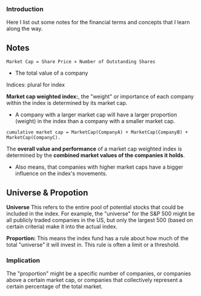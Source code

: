 ### Introduction
Here I list out some notes for the financial terms and concepts that I learn along the way.


## Notes
```
Market Cap = Share Price × Number of Outstanding Shares
```
- The total value of a company

Indices: plural for index


**Market cap weighted index:**, the "weight" or importance of each company within the index is determined by its market cap.
- A company with a larger market cap will have a larger proportion (weight) in the index than a company with a smaller market cap.

```
cumulative market cap = MarketCap(CompanyA) + MarketCap(CompanyB) + MarketCap(CompanyC).
```


The **overall value and performance** of a market cap weighted index is determined by the **combined market values of the companies it holds**. 
- Also means, that companies with higher market caps have a bigger influence on the index's movements.


## Universe & Propotion

**Universe** This refers to the entire pool of potential stocks that could be included in the index. For example, the "universe" for the S&P 500 might be all publicly traded companies in the US, but only the largest 500 (based on certain criteria) make it into the actual index.

**Proportion:** This means the index fund has a rule about how much of the total "universe" it will invest in. This rule is often a limit or a threshold.

### Implication
The "proportion" might be a specific number of companies, or companies above a certain market cap, or companies that collectively represent a certain percentage of the total market.
